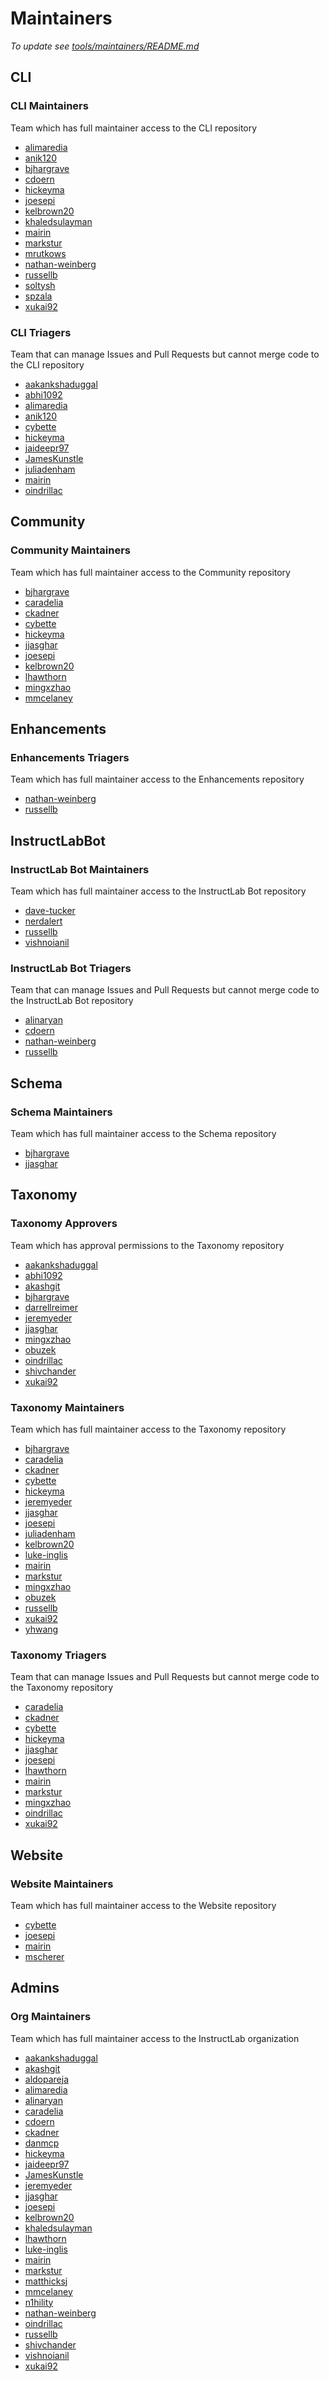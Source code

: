 # Maintainers

*To update see [tools/maintainers/README.md](tools/maintainers/README.md)*

## CLI

### CLI Maintainers

Team which has full maintainer access to the CLI repository

- [alimaredia](https://github.com/alimaredia)
- [anik120](https://github.com/anik120)
- [bjhargrave](https://github.com/bjhargrave)
- [cdoern](https://github.com/cdoern)
- [hickeyma](https://github.com/hickeyma)
- [joesepi](https://github.com/joesepi)
- [kelbrown20](https://github.com/kelbrown20)
- [khaledsulayman](https://github.com/khaledsulayman)
- [mairin](https://github.com/mairin)
- [markstur](https://github.com/markstur)
- [mrutkows](https://github.com/mrutkows)
- [nathan-weinberg](https://github.com/nathan-weinberg)
- [russellb](https://github.com/russellb)
- [soltysh](https://github.com/soltysh)
- [spzala](https://github.com/spzala)
- [xukai92](https://github.com/xukai92)


### CLI Triagers

Team that can manage Issues and Pull Requests but cannot merge code to the CLI repository

- [aakankshaduggal](https://github.com/aakankshaduggal)
- [abhi1092](https://github.com/abhi1092)
- [alimaredia](https://github.com/alimaredia)
- [anik120](https://github.com/anik120)
- [cybette](https://github.com/cybette)
- [hickeyma](https://github.com/hickeyma)
- [jaideepr97](https://github.com/jaideepr97)
- [JamesKunstle](https://github.com/JamesKunstle)
- [juliadenham](https://github.com/juliadenham)
- [mairin](https://github.com/mairin)
- [oindrillac](https://github.com/oindrillac)


## Community

### Community Maintainers

Team which has full maintainer access to the Community repository

- [bjhargrave](https://github.com/bjhargrave)
- [caradelia](https://github.com/caradelia)
- [ckadner](https://github.com/ckadner)
- [cybette](https://github.com/cybette)
- [hickeyma](https://github.com/hickeyma)
- [jjasghar](https://github.com/jjasghar)
- [joesepi](https://github.com/joesepi)
- [kelbrown20](https://github.com/kelbrown20)
- [lhawthorn](https://github.com/lhawthorn)
- [mingxzhao](https://github.com/mingxzhao)
- [mmcelaney](https://github.com/mmcelaney)


## Enhancements

### Enhancements Triagers

Team which has full maintainer access to the Enhancements repository

- [nathan-weinberg](https://github.com/nathan-weinberg)
- [russellb](https://github.com/russellb)


## InstructLabBot

### InstructLab Bot Maintainers

Team which has full maintainer access to the InstructLab Bot repository

- [dave-tucker](https://github.com/dave-tucker)
- [nerdalert](https://github.com/nerdalert)
- [russellb](https://github.com/russellb)
- [vishnoianil](https://github.com/vishnoianil)


### InstructLab Bot Triagers

Team that can manage Issues and Pull Requests but cannot merge code to the InstructLab Bot repository

- [alinaryan](https://github.com/alinaryan)
- [cdoern](https://github.com/cdoern)
- [nathan-weinberg](https://github.com/nathan-weinberg)
- [russellb](https://github.com/russellb)


## Schema

### Schema Maintainers

Team which has full maintainer access to the Schema repository

- [bjhargrave](https://github.com/bjhargrave)
- [jjasghar](https://github.com/jjasghar)


## Taxonomy

### Taxonomy Approvers

Team which has approval permissions to the Taxonomy repository

- [aakankshaduggal](https://github.com/aakankshaduggal)
- [abhi1092](https://github.com/abhi1092)
- [akashgit](https://github.com/akashgit)
- [bjhargrave](https://github.com/bjhargrave)
- [darrellreimer](https://github.com/darrellreimer)
- [jeremyeder](https://github.com/jeremyeder)
- [jjasghar](https://github.com/jjasghar)
- [mingxzhao](https://github.com/mingxzhao)
- [obuzek](https://github.com/obuzek)
- [oindrillac](https://github.com/oindrillac)
- [shivchander](https://github.com/shivchander)
- [xukai92](https://github.com/xukai92)


### Taxonomy Maintainers

Team which has full maintainer access to the Taxonomy repository

- [bjhargrave](https://github.com/bjhargrave)
- [caradelia](https://github.com/caradelia)
- [ckadner](https://github.com/ckadner)
- [cybette](https://github.com/cybette)
- [hickeyma](https://github.com/hickeyma)
- [jeremyeder](https://github.com/jeremyeder)
- [jjasghar](https://github.com/jjasghar)
- [joesepi](https://github.com/joesepi)
- [juliadenham](https://github.com/juliadenham)
- [kelbrown20](https://github.com/kelbrown20)
- [luke-inglis](https://github.com/luke-inglis)
- [mairin](https://github.com/mairin)
- [markstur](https://github.com/markstur)
- [mingxzhao](https://github.com/mingxzhao)
- [obuzek](https://github.com/obuzek)
- [russellb](https://github.com/russellb)
- [xukai92](https://github.com/xukai92)
- [yhwang](https://github.com/yhwang)


### Taxonomy Triagers

Team that can manage Issues and Pull Requests but cannot merge code to the Taxonomy repository

- [caradelia](https://github.com/caradelia)
- [ckadner](https://github.com/ckadner)
- [cybette](https://github.com/cybette)
- [hickeyma](https://github.com/hickeyma)
- [jjasghar](https://github.com/jjasghar)
- [joesepi](https://github.com/joesepi)
- [lhawthorn](https://github.com/lhawthorn)
- [mairin](https://github.com/mairin)
- [markstur](https://github.com/markstur)
- [mingxzhao](https://github.com/mingxzhao)
- [oindrillac](https://github.com/oindrillac)
- [xukai92](https://github.com/xukai92)


## Website

### Website Maintainers

Team which has full maintainer access to the Website repository

- [cybette](https://github.com/cybette)
- [joesepi](https://github.com/joesepi)
- [mairin](https://github.com/mairin)
- [mscherer](https://github.com/mscherer)


## Admins

### Org Maintainers

Team which has full maintainer access to the InstructLab organization

- [aakankshaduggal](https://github.com/aakankshaduggal)
- [akashgit](https://github.com/akashgit)
- [aldopareja](https://github.com/aldopareja)
- [alimaredia](https://github.com/alimaredia)
- [alinaryan](https://github.com/alinaryan)
- [caradelia](https://github.com/caradelia)
- [cdoern](https://github.com/cdoern)
- [ckadner](https://github.com/ckadner)
- [danmcp](https://github.com/danmcp)
- [hickeyma](https://github.com/hickeyma)
- [jaideepr97](https://github.com/jaideepr97)
- [JamesKunstle](https://github.com/JamesKunstle)
- [jeremyeder](https://github.com/jeremyeder)
- [jjasghar](https://github.com/jjasghar)
- [joesepi](https://github.com/joesepi)
- [kelbrown20](https://github.com/kelbrown20)
- [khaledsulayman](https://github.com/khaledsulayman)
- [lhawthorn](https://github.com/lhawthorn)
- [luke-inglis](https://github.com/luke-inglis)
- [mairin](https://github.com/mairin)
- [markstur](https://github.com/markstur)
- [matthicksj](https://github.com/matthicksj)
- [mmcelaney](https://github.com/mmcelaney)
- [n1hility](https://github.com/n1hility)
- [nathan-weinberg](https://github.com/nathan-weinberg)
- [oindrillac](https://github.com/oindrillac)
- [russellb](https://github.com/russellb)
- [shivchander](https://github.com/shivchander)
- [vishnoianil](https://github.com/vishnoianil)
- [xukai92](https://github.com/xukai92)


